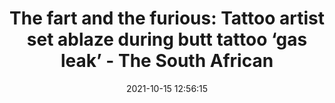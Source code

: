---
"title": "The fart and the furious: Tattoo artist set ablaze during butt tattoo ‘gas leak’ - The South African"
"date": "2021-10-15 12:56:15"
"feed_name": "GOOGLENEWSMINING"
"feed_website": "https://news.google.com/search?q=mining%2Bincident&hl=en-US&gl=US&ceid=US:en"
"feed_rss": "https://news.google.com/rss/search?q=mining%2Bincident&hl=en-US&gl=US&ceid=US:en"
"link": "https://www.thesouthafrican.com/news/breaking-bum-tattoo-farting-tattooist-jason-burns-set-alight-good-tattoo-emporium-plus-size-model-tracey-munter-ben-hur-rotherham/"
"source": "{'href': 'https://www.thesouthafrican.com', 'title': 'The South African'}"
"file": "_posts/2021-1-1-b1635c3b208675d5618ddc23a963b4bf91139a81.md"
"accident": "0"
"drilling": "0"
"dead": "0"
"injured": "0"
"arrested": "0"
"place": "unknown place"
"where": "unknown site"
"causes": "unknown"
"place_uri": "unknown place"
---